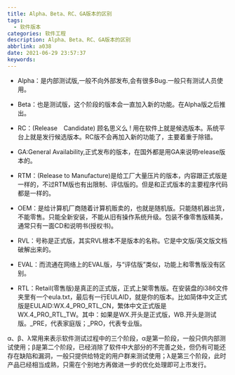```yaml
---
title: Alpha、Beta、RC、GA版本的区别
tags:
  - 软件版本
categories: 软件工程
description: Alpha、Beta、RC、GA版本的区别
abbrlink: a038
date: 2021-06-29 23:57:37
keywords:
---
```


* Alpha：是内部测试版,一般不向外部发布,会有很多Bug.一般只有测试人员使用。

* Beta：也是测试版，这个阶段的版本会一直加入新的功能。在Alpha版之后推出。

* RC：(Release　Candidate) 顾名思义么 ! 用在软件上就是候选版本。系统平台上就是发行候选版本。RC版不会再加入新的功能了，主要着重于除错。

* GA:General Availability,正式发布的版本，在国外都是用GA来说明release版本的。

* RTM：(Release to Manufacture)是给工厂大量压片的版本，内容跟正式版是一样的，不过RTM版也有出限制、评估版的。但是和正式版本的主要程序代码都是一样的。

* OEM：是给计算机厂商随着计算机贩卖的，也就是随机版。只能随机器出货，不能零售。只能全新安装，不能从旧有操作系统升级。包装不像零售版精美，通常只有一面CD和说明书(授权书)。

* RVL：号称是正式版，其实RVL根本不是版本的名称。它是中文版/英文版文档破解出来的。

* EVAL：而流通在网络上的EVAL版，与“评估版”类似，功能上和零售版没有区别。

* RTL：Retail(零售版)是真正的正式版，正式上架零售版。在安装盘的i386文件夹里有一个eula.txt，最后有一行EULAID，就是你的版本。比如简体中文正式版是EULAID:WX.4_PRO_RTL_CN，繁体中文正式版是WX.4_PRO_RTL_TW。其中：如果是WX.开头是正式版，WB.开头是测试版。_PRE，代表家庭版；_PRO，代表专业版。

α、β、λ常用来表示软件测试过程中的三个阶段，α是第一阶段，一般只供内部测试使用；β是第二个阶段，已经消除了软件中大部分的不完善之处，但仍有可能还存在缺陷和漏洞，一般只提供给特定的用户群来测试使用；λ是第三个阶段，此时产品已经相当成熟，只需在个别地方再做进一步的优化处理即可上市发行。
